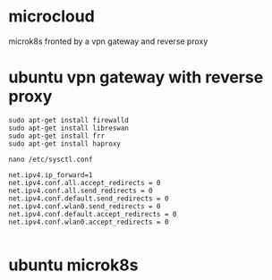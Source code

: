 # microcloud
microk8s fronted by a vpn gateway and reverse proxy

# ubuntu vpn gateway with reverse proxy
```
sudo apt-get install firewalld
sudo apt-get install libreswan
sudo apt-get install frr
sudo apt-get install haproxy

nano /etc/sysctl.conf

net.ipv4.ip_forward=1
net.ipv4.conf.all.accept_redirects = 0
net.ipv4.conf.all.send_redirects = 0
net.ipv4.conf.default.send_redirects = 0
net.ipv4.conf.wlan0.send_redirects = 0
net.ipv4.conf.default.accept_redirects = 0
net.ipv4.conf.wlan0.accept_redirects = 0


```


# ubuntu microk8s
